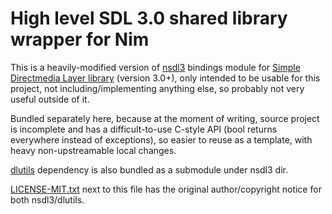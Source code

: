 # High level SDL 3.0 shared library wrapper for Nim

This is a heavily-modified version of [nsdl3] bindings module for
[Simple Directmedia Layer library] (version 3.0+), only intended
to be usable for this project, not including/implementing anything else,
so probably not very useful outside of it.

Bundled separately here, because at the moment of writing,
source project is incomplete and has a difficult-to-use C-style API
(bool returns everywhere instead of exceptions),
so easier to reuse as a template, with heavy non-upstreamable local changes.

[dlutils] dependency is also bundled as a submodule under nsdl3 dir.

[LICENSE-MIT.txt] next to this file has the original author/copyright notice
for both nsdl3/dlutils.

[nsdl3]: https://github.com/amnr/nsdl3
[Simple Directmedia Layer library]: https://libsdl.org/
[dlutils]: https://github.com/amnr/dlutils
[LICENSE-MIT.txt]: LICENSE-MIT.txt
